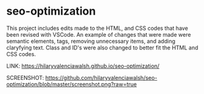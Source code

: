 # seo-optimization

This project includes edits made to the HTML, and CSS codes that have been revised with VSCode. 
An example of changes that were made were semantic elements, tags, removing unnecessary items, and adding claryfying text. 
Class and ID's were also changed to better fit the HTML and CSS codes. 

LINK: https://hilaryvalenciawalsh.github.io/seo-optimization/

SCREENSHOT: https://github.com/hilaryvalenciawalsh/seo-optimization/blob/master/screenshot.png?raw=true 

